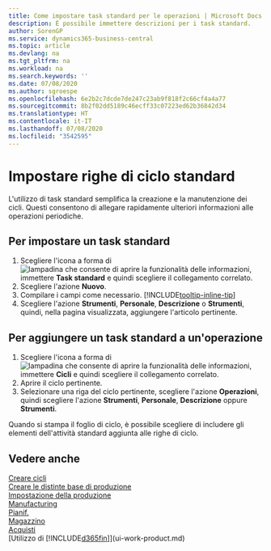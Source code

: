 ```yaml
---
title: Come impostare task standard per le operazioni | Microsoft Docs
description: È possibile immettere descrizioni per i task standard.
author: SorenGP
ms.service: dynamics365-business-central
ms.topic: article
ms.devlang: na
ms.tgt_pltfrm: na
ms.workload: na
ms.search.keywords: ''
ms.date: 07/08/2020
ms.author: sgroespe
ms.openlocfilehash: 6e2b2c7dcde7de247c23ab9f818f2c66cf4a4a77
ms.sourcegitcommit: 8b2f02dd5189c46ecff33c07223ed62b36842d34
ms.translationtype: HT
ms.contentlocale: it-IT
ms.lasthandoff: 07/08/2020
ms.locfileid: "3542595"
---
```

# <a name="set-up-standard-routing-lines"></a>Impostare righe di ciclo standard

L'utilizzo di task standard semplifica la creazione e la manutenzione dei cicli. Questi consentono di allegare rapidamente ulteriori informazioni alle operazioni periodiche.

## <a name="to-set-up-a-standard-task"></a>Per impostare un task standard

1. Scegliere l'icona a forma di ![lampadina che consente di aprire la funzionalità delle informazioni](media/ui-search/search_small.png "Informazioni sull'operazione che si desidera eseguire"), immettere **Task standard** e quindi scegliere il collegamento correlato.
2. Scegliere l'azione **Nuovo**.
3. Compilare i campi come necessario. [!INCLUDE[tooltip-inline-tip](includes/tooltip-inline-tip_md.md)]
4. Scegliere l'azione **Strumenti**, **Personale**, **Descrizione** o **Strumenti**, quindi, nella pagina visualizzata, aggiungere l'articolo pertinente.

## <a name="to-add-a-standard-task-to-an-operation"></a>Per aggiungere un task standard a un'operazione

1. Scegliere l'icona a forma di ![lampadina che consente di aprire la funzionalità delle informazioni](media/ui-search/search_small.png "Informazioni sull'operazione che si desidera eseguire"), immettere **Cicli** e quindi scegliere il collegamento correlato.
2. Aprire il ciclo pertinente.
3. Selezionare una riga del ciclo pertinente, scegliere l'azione **Operazioni**, quindi scegliere l'azione **Strumenti**, **Personale**, **Descrizione** oppure **Strumenti**.

Quando si stampa il foglio di ciclo, è possibile scegliere di includere gli elementi dell'attività standard aggiunta alle righe di ciclo.

## <a name="see-also"></a>Vedere anche

[Creare cicli](production-how-to-create-routings.md)  
[Creare le distinte base di produzione](production-how-to-create-production-boms.md)  
[Impostazione della produzione](production-configure-production-processes.md)  
[Manufacturing](production-manage-manufacturing.md)  
[Pianif.](production-planning.md)  
[Magazzino](inventory-manage-inventory.md)  
[Acquisti](purchasing-manage-purchasing.md)  
[Utilizzo di [!INCLUDE[d365fin](includes/d365fin_md.md)]](ui-work-product.md)  
